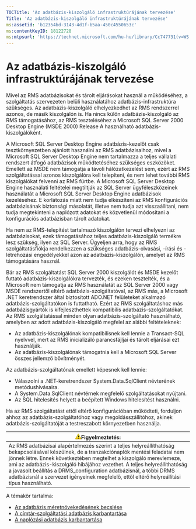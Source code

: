 ```yaml
---
TOCTitle: 'Az adatbázis-kiszolgáló infrastruktúrájának tervezése'
Title: 'Az adatbázis-kiszolgáló infrastruktúrájának tervezése'
ms:assetid: 'b12354bd-3143-4d1f-b5aa-450c4550653c'
ms:contentKeyID: 18122728
ms:mtpsurl: 'https://technet.microsoft.com/hu-hu/library/Cc747731(v=WS.10)'
---
```


Az adatbázis-kiszolgáló infrastruktúrájának tervezése
=====================================================

Mivel az RMS adatbázisokat és tárolt eljárásokat használ a működéséhez, a szolgáltatás szervezeten belüli használatához adatbázis-infrastruktúra szükséges. Az adatbázis-kiszolgáló elhelyezkedhet az RMS rendszerrel azonos, de másik kiszolgálón is. Ha nincs külön adatbázis-kiszolgáló az RMS támogatásához, az RMS teszteléséhez a Microsoft SQL Server 2000 Desktop Engine (MSDE 2000) Release A használható adatbázis-kiszolgálóként.

A Microsoft SQL Server Desktop Engine adatbázis-kezelőt csak tesztkörnyezetben ajánlott használni az RMS adatbázisaihoz, mivel a Microsoft SQL Server Desktop Engine nem tartalmazza a teljes vállalati rendszert átfogó adatbázisok működtetéséhez szükséges eszközöket. Emellett az MSDE nem támogatja a távoli hálózatkezelést sem, ezért az RMS szolgáltatással azonos kiszolgálóra kell telepíteni, és nem lehet további RMS kiszolgálókat felvenni az RMS fürtbe. A Microsoft SQL Server Desktop Engine használati feltételei megtiltják az SQL Server ügyféleszközeinek használatát a Microsoft SQL Server Desktop Engine adatbázisok kezeléséhez. E korlátozás miatt nem tudja elkészíteni az RMS konfigurációs adatbázisának biztonsági másolatát, illetve nem tudja azt visszaállítani, nem tudja megtekinteni a naplózott adatokat és közvetlenül módosítani a konfigurációs adatbázisban tárolt adatokat.

Ha nem az RMS-telepítést tartalmazó kiszolgálón tervezi elhelyezni az adatbázisokat, ezek támogatásához teljes adatbázis-kiszolgáló termékre lesz szükség, ilyen az SQL Server. Ügyeljen arra, hogy az RMS szolgáltatásfiókja rendelkezzen a szükséges adatbázis-olvasási, -írási és -létrehozási engedélyekkel azon az adatbázis-kiszolgálón, amelyet az RMS támogatására használ.

Bár az RMS szolgáltatást SQL Server 2000 kiszolgálót és MSDE kezelőt futtató adatbázis-kiszolgálókra tervezték, és ezeken tesztelték, és a Microsoft nem támogatja az RMS használatát az SQL Server 2000 vagy MSDE rendszertől eltérő adatbázis-szolgáltatóval, az RMS más, a Microsoft .NET keretrendszer által biztosított ADO.NET felületeket alkalmazó adatbázis-szolgáltatókon is futtatható. Ezért az RMS szolgáltatáshoz más adatbázisgyártók is kifejleszthettek kompatibilis adatbázis-szolgáltatókat. Az RMS szolgáltatással minden olyan adatbázis-szolgáltató használható, amelyben az adott adatbázis-kiszolgáló megfelel az alábbi feltételeknek:

-   Az adatbázis-kiszolgálónak kompatibilisnek kell lennie a Transact-SQL nyelvvel, mert az RMS inicializáló parancsfájljai és tárolt eljárásai ezt használják.
-   Az adatbázis-kiszolgálónak támogatnia kell a Microsoft SQL Server összes jellemző bővítményét.

Az adatbázis-szolgáltatónak emellett képesnek kell lennie:

-   Válaszolni a .NET-keretrendszer System.Data.SqlClient névterének metódushívásaira.
-   A System.Data.SqlClient névtérnek megfelelő szolgáltatásokat nyújtani.
-   Az SQL hitelesítés helyett a beépített Windows hitelesítést használni.

Ha az RMS szolgáltatást ettől eltérő konfigurációban működteti, forduljon ahhoz az adatbázis-szolgáltatóhoz vagy megoldásszállítóhoz, akinek adatbázis-szolgáltatóját a testreszabott környezetben használja.

| ![](images/Cc747731.Caution(WS.10).gif)Figyelmeztetés:                                                                                                                                                                                                                                                                                                                                                                                |
|--------------------------------------------------------------------------------------------------------------------------------------------------------------------------------------------------------------------------------------------------------------------------------------------------------------------------------------------------------------------------------------------------------------------------------------------------------------------|
| Az RMS adatbázisai alapértelmezés szerint a teljes helyreállíthatóság bekapcsolásával készülnek, de a tranzakciónaplók mentési feladatai nem jönnek létre. Ennek következtében megtelhet a kiszolgáló merevlemeze, ami az adatbázis-kiszolgáló hibájához vezethet. A teljes helyreállíthatóság a javasolt beállítás a DRMS\_configuration adatbázisnál, a többi DRMS adatbázisnál a szervezet igényeinek megfelelő, ettől eltérő helyreállítási típus használható. |

A témakör tartalma:

-   [Az adatbázis méretnövekedésének becslése](https://technet.microsoft.com/87652cc2-b886-4797-8d40-356669768089)
-   [A címtár-szolgáltatási adatbázis karbantartása](https://technet.microsoft.com/911a62f2-c1d6-4091-99b0-b53211be27a7)
-   [A naplózási adatbázis karbantartása](https://technet.microsoft.com/de55058b-0d1a-4997-8a45-e14678ddd13f)
